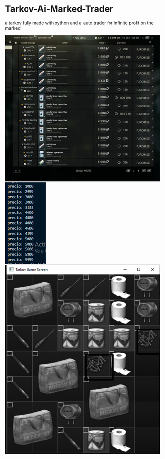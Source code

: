 # Tarkov-Ai-Marked-Trader

a tarkov fully made with python and ai auto trader for infinite profit on the marked

![alt text](https://github.com/koltis/Tarkov-Ai-Marked-Trader/blob/master/prices.png?raw=true)
![alt text](https://github.com/koltis/Tarkov-Ai-Marked-Trader/blob/master/pricesmoney.png?raw=true)
![alt text](https://github.com/koltis/Tarkov-Ai-Marked-Trader/blob/master/captchasolved.png?raw=true)
